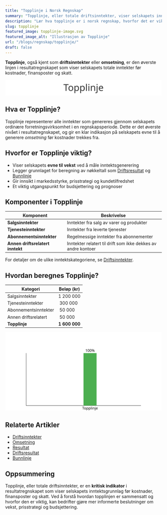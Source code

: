 ```yaml
---
title: "Topplinje i Norsk Regnskap"
summary: "Topplinje, eller totale driftsinntekter, viser selskapets inntekter før kostnader og er en viktig indikator på vekst og lønnsomhet."
description: "Lær hva topplinje er i norsk regnskap, hvorfor det er viktig, og hvordan den beregnes med praktiske eksempler."
slug: topplinje
featured_image: topplinje-image.svg
featured_image_alt: "Illustrasjon av Topplinje"
url: "/blogs/regnskap/topplinje/"
draft: false
---
```


**Topplinje**, også kjent som **driftsinntekter** eller **omsetning**, er den øverste linjen i resultatregnskapet som viser selskapets totale inntekter før kostnader, finansposter og skatt.

![Illustrasjon av Topplinje](topplinje-image.svg)

## Hva er Topplinje?

Topplinje representerer alle inntekter som genereres gjennom selskapets ordinære forretningsvirksomhet i en regnskapsperiode. Dette er det øverste nivået i resultatregnskapet, og gir en klar indikasjon på selskapets evne til å generere *omsetning* før kostnader trekkes fra.

## Hvorfor er Topplinje viktig?

- Viser selskapets **evne til vekst** ved å måle inntektsgenerering
- Legger grunnlaget for beregning av nøkkeltall som [Driftsresultat](/blogs/regnskap/hva-er-driftsresultat "Hva er Driftsresultat? Beregning og Nøkkeltall") og [Bunnlinje](/blogs/regnskap/bunnlinje "Bunnlinje i Norsk Regnskap: Definisjon, Beregning og Eksempler")
- Gir innsikt i markedsstyrke, prisstrategi og kundetilfredshet
- Et viktig utgangspunkt for budsjettering og prognoser

## Komponenter i Topplinje

| Komponent              | Beskrivelse                                                      |
|------------------------|------------------------------------------------------------------|
| **Salgsinntekter**     | Inntekter fra salg av varer og produkter                         |
| **Tjenesteinntekter**  | Inntekter fra leverte tjenester                                  |
| **Abonnementsinntekter**| Regelmessige inntekter fra abonnementer                          |
| **Annen driftsrelatert inntekt** | Inntekter relatert til drift som ikke dekkes av andre kontoer |

For detaljer om de ulike inntektskategoriene, se [Driftsinntekter](/blogs/regnskap/hva-er-driftsinntekter "Hva er Driftsinntekter? Komplett Guide til Driftsinntekter i Regnskap").

## Hvordan beregnes Topplinje?

| Kategori               | Beløp (kr)                                                      |
|------------------------|-----------------------------------------------------------------|
| Salgsinntekter         | 1 200 000                                                       |
| Tjenesteinntekter      |   300 000                                                       |
| Abonnementsinntekter   |    50 000                                                       |
| Annen driftsrelatert   |    50 000                                                       |
| **Topplinje**           | **1 600 000**                                                   |

![Eksempel på Topplinje](topplinje-eksempel.svg)

## Relaterte Artikler

* [Driftsinntekter](/blogs/regnskap/hva-er-driftsinntekter "Hva er Driftsinntekter? Komplett Guide til Driftsinntekter i Regnskap")
* [Omsetning](/blogs/regnskap/hva-er-omsetning "Hva er Omsetning? Komplett Guide til Omsetning i Regnskap og Skatt")
* [Resultat](/blogs/regnskap/resultat "Resultat i Norsk Regnskap: Definisjon, Typer og Eksempler")
* [Driftsresultat](/blogs/regnskap/hva-er-driftsresultat "Hva er Driftsresultat? Beregning og Nøkkeltall")
* [Bunnlinje](/blogs/regnskap/bunnlinje "Bunnlinje i Norsk Regnskap: Definisjon, Beregning og Eksempler")

## Oppsummering

Topplinje, eller totale driftsinntekter, er en **kritisk indikator** i resultatregnskapet som viser selskapets inntektsgrunnlag før kostnader, finansposter og skatt. Ved å forstå hvordan topplinjen er sammensatt og hvorfor den er viktig, kan bedrifter gjøre mer informerte beslutninger om vekst, prisstrategi og budsjettering.
